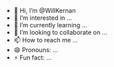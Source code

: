 - 👋 Hi, I’m @WillKernan
- 👀 I’m interested in ...
- 🌱 I’m currently learning ...
- 💞️ I’m looking to collaborate on ...
- 📫 How to reach me ...
- 😄 Pronouns: ...
- ⚡ Fun fact: ...

<!---
WillKernan/WillKernan is a ✨ special ✨ repository because its `README.md` (this file) appears on your GitHub profile.
You can click the Preview link to take a look at your changes.
--->

